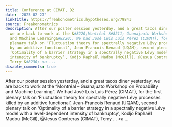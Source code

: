 ```yaml
---
title: Conference at CIMAT, D2
date: '2025-02-27'
linkTitle: https://freakonometrics.hypotheses.org/79843
source: Freakonometrics
description: After our poster session yesterday, and a great tacos diner yesterday,
  we are back to work at the &#8220;Montréal &#8211; Guanajuato Workshop on Probability
  and Machine Learning&#8220;. We had José Luis Luis Pérez (CIMAT), for the first
  plenary talk on ‘Fluctuation theory for spectrally negative Lévy processes killed
  by an additive functional’, Jean-Francois Renaud (UQAM), second plenary talk on
  ‘Optimality of a barrier strategy in a spectrally negative Lévy model with a level-dependent
  intensity of bankruptcy’, Kodjo Raphaël Madou (McGill), @Jesus Contreras (CIMAT),
  Terry &#8230; <a ...
disable_comments: true
---
```

After our poster session yesterday, and a great tacos diner yesterday, we are back to work at the &#8220;Montréal &#8211; Guanajuato Workshop on Probability and Machine Learning&#8220;. We had José Luis Luis Pérez (CIMAT), for the first plenary talk on ‘Fluctuation theory for spectrally negative Lévy processes killed by an additive functional’, Jean-Francois Renaud (UQAM), second plenary talk on ‘Optimality of a barrier strategy in a spectrally negative Lévy model with a level-dependent intensity of bankruptcy’, Kodjo Raphaël Madou (McGill), @Jesus Contreras (CIMAT), Terry &#8230; <a ...
